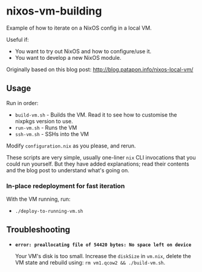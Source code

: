 # nixos-vm-building

Example of how to iterate on a NixOS config in a local VM.

Useful if:

* You want to try out NixOS and how to configure/use it.
* You want to develop a new NixOS module.

Originally based on this blog post: http://blog.patapon.info/nixos-local-vm/


## Usage

Run in order:

* `build-vm.sh` - Builds the VM. Read it to see how to customise the nixpkgs version to use.
* `run-vm.sh` - Runs the VM
* `ssh-vm.sh` - SSHs into the VM

Modify `configuration.nix` as you please, and rerun.

These scripts are very simple, usually one-liner `nix` CLI invocations that you could run yourself.
But they have added explanations; read their contents and the blog post to understand what's going on.


### In-place redeployment for fast iteration

With the VM running, run:

* `./deploy-to-running-vm.sh`


## Troubleshooting

* **`error: preallocating file of 54420 bytes: No space left on device`**

    Your VM's disk is too small.
    Increase the `diskSize` in `vm.nix`, delete the VM state and rebuild using: `rm vm1.qcow2 && ./build-vm.sh`.
